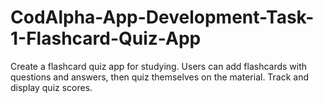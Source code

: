 # CodAlpha-App-Development-Task-1-Flashcard-Quiz-App
Create a flashcard quiz app for studying. Users can add flashcards with questions and answers, then quiz themselves on the material. Track and display quiz scores.

